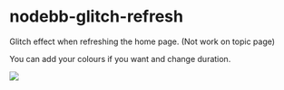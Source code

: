 # nodebb-glitch-refresh

Glitch effect when refreshing the home page. (Not work on topic page)

You can add your colours if you want and change duration.

![](https://i.ibb.co/mCpmjDn/Glitch.gif)
